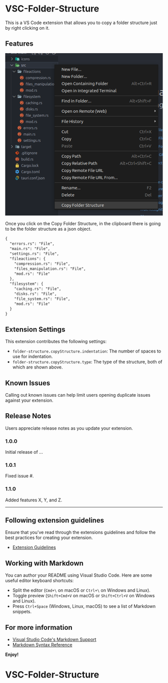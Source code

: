 # VSC-Folder-Structure

This is a VS Code extension that allows you to copy a folder structure just by right clicking on it.

## Features

<img src='./assets/preview.png'/>

Once you click on the Copy Folder Structure, in the clipboard there is going to be the folder structure as a json object.

```
{
  "errors.rs": "File",
  "main.rs": "File",
  "settings.rs": "File",
  "fileactions": {
    "compression.rs": "File",
    "files_manipulation.rs": "File",
    "mod.rs": "File"
  },
  "filesystem": {
    "caching.rs": "File",
    "disks.rs": "File",
    "file_system.rs": "File",
    "mod.rs": "File"
  }
}
```

## Extension Settings

This extension contributes the following settings:

- `folder-structure.copyStructure.indentation`: The number of spaces to use for indentation.
- `folder-structure.copyStructure.type`: The type of the structure, both of which are shown above.

## Known Issues

Calling out known issues can help limit users opening duplicate issues against your extension.

## Release Notes

Users appreciate release notes as you update your extension.

### 1.0.0

Initial release of ...

### 1.0.1

Fixed issue #.

### 1.1.0

Added features X, Y, and Z.

---

## Following extension guidelines

Ensure that you've read through the extensions guidelines and follow the best practices for creating your extension.

- [Extension Guidelines](https://code.visualstudio.com/api/references/extension-guidelines)

## Working with Markdown

You can author your README using Visual Studio Code. Here are some useful editor keyboard shortcuts:

- Split the editor (`Cmd+\` on macOS or `Ctrl+\` on Windows and Linux).
- Toggle preview (`Shift+Cmd+V` on macOS or `Shift+Ctrl+V` on Windows and Linux).
- Press `Ctrl+Space` (Windows, Linux, macOS) to see a list of Markdown snippets.

## For more information

- [Visual Studio Code's Markdown Support](http://code.visualstudio.com/docs/languages/markdown)
- [Markdown Syntax Reference](https://help.github.com/articles/markdown-basics/)

**Enjoy!**

# VSC-Folder-Structure
